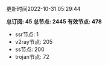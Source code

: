 更新时间2022-10-31 05:29:44

**总订阅: 45**
**总节点: 2445**
**有效节点: 478**
- ssr节点: 1
- v2ray节点: 205
- ss节点: 200
- trojan节点: 72
